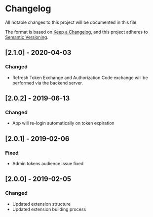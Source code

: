 # Changelog
All notable changes to this project will be documented in this file.

The format is based on [Keep a Changelog](https://keepachangelog.com/en/1.0.0/),
and this project adheres to [Semantic Versioning](https://semver.org/spec/v2.0.0.html).

## [2.1.0] - 2020-04-03

### Changed
- Refresh Token Exchange and Authorization Code exchange will be performed via the backend server.

## [2.0.2] - 2019-06-13

### Changed
- App will re-login automatically on token expiration

## [2.0.1] - 2019-02-06

### Fixed
- Admin tokens audience issue fixed

## [2.0.0] - 2019-02-05

### Changed
- Updated extension structure
- Updated extension building process
